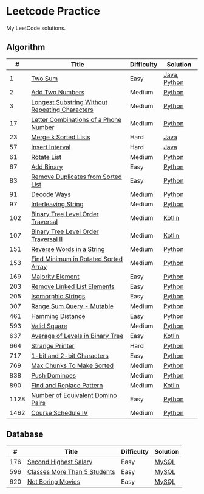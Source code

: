 # Leetcode Practice  
My LeetCode solutions.  

## Algorithm  
| # | Title | Difficulty | Solution |
| - | ----- | ---------- | -------- |
| 1 | [Two Sum](https://leetcode.com/problems/two-sum/description/) | Easy | [Java](./Java/TwoSum.java), [Python](./Python/two_sum.py) |
| 2 | [Add Two Numbers](https://leetcode.com/problems/add-two-numbers/description/) | Medium | [Python](./Python/add_two_numbers.py) |
| 3 | [Longest Substring Without Repeating Characters](https://leetcode.com/problems/longest-substring-without-repeating-characters/description/) | Medium | [Python](./Python/longest_substring_without_repeating_characters.py) |
| 17 | [Letter Combinations of a Phone Number](https://leetcode.com/problems/letter-combinations-of-a-phone-number/) | Medium | [Python](./Python/letter_combinations_of_a_phone_number.py) |
| 23 | [Merge k Sorted Lists](https://leetcode.com/problems/merge-k-sorted-lists/) | Hard | [Java](./Java/MergeKSortedList.java) |
| 57 | [Insert Interval](https://leetcode.com/problems/insert-interval/) | Hard | [Java](./Java/InsertInterval.java) |
| 61 | [Rotate List](https://leetcode.com/problems/rotate-list/description/) | Medium | [Python](./Python/rotate_list.py) |
| 67 | [Add Binary](https://leetcode.com/problems/add-binary/) | Easy | [Python](./Python/add_binary.py) |
| 83 | [Remove Duplicates from Sorted List](https://leetcode.com/problems/remove-duplicates-from-sorted-list/description/) | Easy | [Python](./Python/remove_duplicates_from_sorted_list.py) |
| 91 | [Decode Ways](https://leetcode.com/problems/decode-ways/) | Medium | [Python](./Python/decode_ways.py) |
| 97 | [Interleaving String](https://leetcode.com/problems/interleaving-string/) | Medium | [Python](./Python/interleaving_string.py) |
| 102 | [Binary Tree Level Order Traversal](https://leetcode.com/problems/binary-tree-level-order-traversal/) | Medium | [Kotlin](./Kotlin/binaryTreeLevelOrderTraversal.kt) |
| 107 | [Binary Tree Level Order Traversal II](https://leetcode.com/problems/binary-tree-level-order-traversal-ii/) | Medium | [Kotlin](./Kotlin/binaryTreeLevelOrderTraversalII.kt) |
| 151 | [Reverse Words in a String](https://leetcode.com/problems/reverse-words-in-a-string/) | Medium | [Python](./Python/reverse_words_in_a_string.py) |
| 153 | [Find Minimum in Rotated Sorted Array](https://leetcode.com/problems/find-minimum-in-rotated-sorted-array/description/) | Medium | [Python](./Python/find_minimum_in_rotated_sorted_array.py) |
| 169 | [Majority Element](https://leetcode.com/problems/majority-element/description/) | Easy | [Python](./Python/majority_element.py) |
| 203 | [Remove Linked List Elements](https://leetcode.com/problems/remove-linked-list-elements) | Easy | [Python](./Python/remove_linked_list_elements.py) |
| 205 | [Isomorphic Strings](https://leetcode.com/problems/isomorphic-strings/) | Easy | [Python](./Python/isomorphic_strings.py) |
| 307 | [Range Sum Query - Mutable](https://leetcode.com/problems/range-sum-query-mutable/description/) | Medium | [Python](./Python/range_sum_query_mutable.py) |
| 461 | [Hamming Distance](https://leetcode.com/problems/hamming-distance/description/) | Easy | [Python](./Python/hamming_distance.py) |
| 593 | [Valid Square](https://leetcode.com/problems/valid-square/) | Medium | [Python](./Python/valid_square.py) |
| 637 | [Average of Levels in Binary Tree](https://leetcode.com/problems/average-of-levels-in-binary-tree/) | Easy | [Kotlin](./Kotlin/averageOfLevelsInBinaryTree.kt) |
| 664 | [Strange Printer](https://leetcode.com/problems/strange-printer/) | Hard | [Python](./Python/strange_printer.py) |
| 717 | [1-bit and 2-bit Characters](https://leetcode.com/problems/1-bit-and-2-bit-characters/description/) | Easy | [Python](./Python/1_bit_and_2_bit_characters.py) |
| 769 | [Max Chunks To Make Sorted](https://leetcode.com/problems/max-chunks-to-make-sorted/) | Medium | [Python](./Python/max_chunks_to_make_sorted.py) |
| 838 | [Push Dominoes](https://leetcode.com/problems/push-dominoes/) | Medium | [Python](./Python/push_dominoes.py) |
| 890 | [Find and Replace Pattern](https://leetcode.com/problems/find-and-replace-pattern/) | Medium | [Kotlin](./Kotlin/findAndReplacePattern.kt) |
| 1128 | [Number of Equivalent Domino Pairs](https://leetcode.com/problems/number-of-equivalent-domino-pairs/) | Easy | [Python](./Python/number_of_equivalent_domino_pairs.py) |
| 1462 | [Course Schedule IV](https://leetcode.com/problems/course-schedule-iv/) |  Medium | [Python](./Python/course_schedule_iv.py) |


## Database  
| # | Title | Difficulty | Solution |
| - | ----- | ---------- | -------- |
| 176 | [Second Highest Salary](https://leetcode.com/problems/second-highest-salary/description/) | Easy | [MySQL](./MySQL/second_highest_salary.sql) |
| 596 | [Classes More Than 5 Students](https://leetcode.com/problems/classes-more-than-5-students/description/) | Easy | [MySQL](./MySQL/classes_more_than_5_students.sql) |
| 620 | [Not Boring Movies](https://leetcode.com/problems/not-boring-movies/description/) | Easy | [MySQL](./MySQL/not_boring_movies.sql) |
